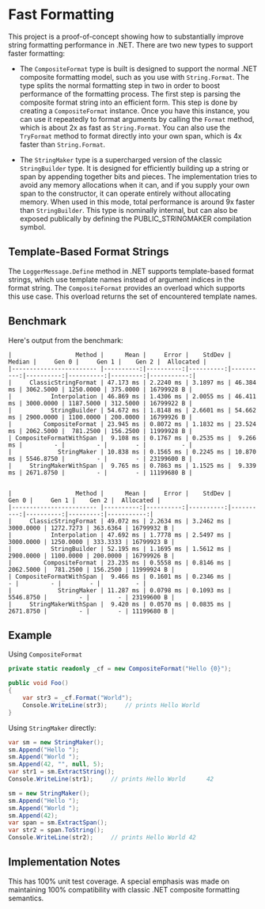 # Fast Formatting

This project is a proof-of-concept showing how to substantially improve string formatting performance in .NET.
There are two new types to support faster formatting:

* The `CompositeFormat` type is built is designed to support the
normal .NET composite formatting model, such as you use with `String.Format`. The type splits
the normal formatting step in two in order to boost performance of the formatting process. 
The first step is parsing the composite format string into an efficient form. This step is done
by creating a `CompositeFormat` instance. Once you have this instance, you can use it repeatedly
to format arguments by calling the `Format` method, which is about 2x as fast as `String.Format`.
You can also use the `TryFormat` method to format directly into your own span, which is 4x faster
than `String.Format`.

* The `StringMaker` type is a supercharged version of the classic `StringBuilder` type. It
is designed for efficiently building up a string or span by appending together bits and
pieces. The implementation tries to avoid any memory allocations when it can, and if you
supply your own span to the constructor, it can operate entirely without allocating memory.
When used in this mode, total performance is around 9x faster than `StringBuilder`. This type is 
nominally internal, but can also be exposed publically by defining the PUBLIC_STRINGMAKER
compilation symbol.

## Template-Based Format Strings

The `LoggerMessage.Define` method in .NET supports template-based format strings,
which use template names instead of argument indices in the format string. The
`CompositeFormat` provides an overload which supports this use case. This overload
returns the set of encountered template names.

## Benchmark

Here's output from the benchmark:

```
|                  Method |      Mean |     Error |    StdDev |    Median |     Gen 0 |     Gen 1 |    Gen 2 |  Allocated |
|------------------------ |----------:|----------:|----------:|----------:|----------:|----------:|---------:|-----------:|
|     ClassicStringFormat | 47.173 ms | 2.2240 ms | 3.1897 ms | 46.384 ms | 3062.5000 | 1250.0000 | 375.0000 | 16799928 B |
|           Interpolation | 46.869 ms | 1.4306 ms | 2.0055 ms | 46.411 ms | 3000.0000 | 1187.5000 | 312.5000 | 16799922 B |
|           StringBuilder | 54.672 ms | 1.8148 ms | 2.6601 ms | 54.662 ms | 2900.0000 | 1100.0000 | 200.0000 | 16799926 B |
|         CompositeFormat | 23.945 ms | 0.8072 ms | 1.1832 ms | 23.524 ms | 2062.5000 |  781.2500 | 156.2500 | 11999928 B |
| CompositeFormatWithSpan |  9.108 ms | 0.1767 ms | 0.2535 ms |  9.266 ms |         - |         - |        - |          - |
|             StringMaker | 10.838 ms | 0.1565 ms | 0.2245 ms | 10.870 ms | 5546.8750 |         - |        - | 23199600 B |
|     StringMakerWithSpan |  9.765 ms | 0.7863 ms | 1.1525 ms |  9.339 ms | 2671.8750 |         - |        - | 11199680 B |


|                  Method |      Mean |     Error |    StdDev |     Gen 0 |     Gen 1 |    Gen 2 |  Allocated |
|------------------------ |----------:|----------:|----------:|----------:|----------:|---------:|-----------:|
|     ClassicStringFormat | 49.072 ms | 2.2634 ms | 3.2462 ms | 3000.0000 | 1272.7273 | 363.6364 | 16799932 B |
|           Interpolation | 47.692 ms | 1.7778 ms | 2.5497 ms | 3000.0000 | 1250.0000 | 333.3333 | 16799923 B |
|           StringBuilder | 52.195 ms | 1.1695 ms | 1.5612 ms | 2900.0000 | 1100.0000 | 200.0000 | 16799926 B |
|         CompositeFormat | 23.235 ms | 0.5558 ms | 0.8146 ms | 2062.5000 |  781.2500 | 156.2500 | 11999924 B |
| CompositeFormatWithSpan |  9.466 ms | 0.1601 ms | 0.2346 ms |         - |         - |        - |          - |
|             StringMaker | 11.287 ms | 0.0798 ms | 0.1093 ms | 5546.8750 |         - |        - | 23199600 B |
|     StringMakerWithSpan |  9.420 ms | 0.0570 ms | 0.0835 ms | 2671.8750 |         - |        - | 11199680 B |

```

## Example

Using `CompositeFormat`

```csharp
private static readonly _cf = new CompositeFormat("Hello {0}");

public void Foo()
{
    var str3 = _cf.Format("World");
    Console.WriteLine(str3);     // prints Hello World
}
```

Using `StringMaker` directly:

```csharp
var sm = new StringMaker();
sm.Append("Hello ");
sm.Append("World ");
sm.Append(42, "", null, 5);
var str1 = sm.ExtractString();
Console.WriteLine(str1);     // prints Hello World      42

sm = new StringMaker();
sm.Append("Hello ");
sm.Append("World ");
sm.Append(42);
var span = sm.ExtractSpan();
var str2 = span.ToString();
Console.WriteLine(str2);     // prints Hello World 42
```

## Implementation Notes

This has 100% unit test coverage. A special emphasis was made on
maintaining 100% compatibility with classic .NET composite formatting
semantics.
